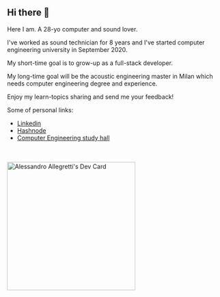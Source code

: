 ## Hi there 👋

Here I am. A 28-yo computer and sound lover. 

I've worked as sound technician for 8 years and I've started computer engineering university in September 2020. 

My short-time goal is to grow-up as a full-stack developer.

My long-time goal will be the acoustic engineering master in Milan which needs computer engineering degree and experience.

Enjoy my learn-topics sharing and send me your feedback!

Some of personal links: 

- [Linkedin][id1]
- [Hashnode][id2]
- [Computer Engineering study hall][id3]

[id1]: https://www.linkedin.com/in/alessandro-allegretti-482806139/
[id2]: https://hashnode.com/@Ale-Allegretti
[id3]: https://corsi.unibo.it/1cycle/ComputerEngineering/course-structure-diagram/piano/2021/9254/000/000/2020

<br><br>
<a href="https://app.daily.dev/Ale_Allegretti"><img src="https://api.daily.dev/devcards/ad195465f7a74cb3bf61ab0aeb110b51.png?r=vsg" width="300" alt="Alessandro Allegretti's Dev Card"/></a>
